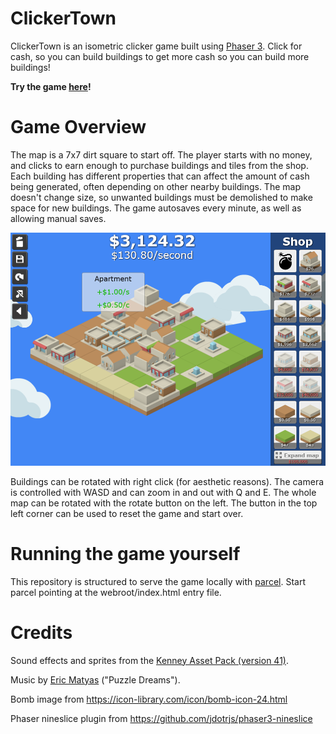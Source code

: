 # ClickerTown
ClickerTown is an isometric clicker game built using [Phaser 3](https://phaser.io/). Click for cash, so you can build buildings to get more cash so you can build more buildings!

**Try the game [here](https://robocrow.itch.io/clickertown)!**

# Game Overview
The map is a 7x7 dirt square to start off. The player starts with no money, and clicks to earn enough to purchase buildings and tiles from the shop. Each building has different properties that can affect the amount of cash being generated, often depending on other nearby buildings. The map doesn't change size, so unwanted buildings must be demolished to make space for new buildings. The game autosaves every minute, as well as allowing manual saves.

![MainGame](screenshots/main_game_v2.png?raw=true)

Buildings can be rotated with right click (for aesthetic reasons). The camera is controlled with WASD and can zoom in and out with Q and E. The whole map can be rotated with the rotate button on the left. The button in the top left corner can be used to reset the game and start over.

# Running the game yourself
This repository is structured to serve the game locally with [parcel](https://parceljs.org/getting_started.html). Start parcel pointing at the webroot/index.html entry file.

# Credits
Sound effects and sprites from the [Kenney Asset Pack (version 41)](https://www.kenney.nl).

Music by [Eric Matyas](https://www.soundimage.org) ("Puzzle Dreams").

Bomb image from https://icon-library.com/icon/bomb-icon-24.html

Phaser nineslice plugin from https://github.com/jdotrjs/phaser3-nineslice
